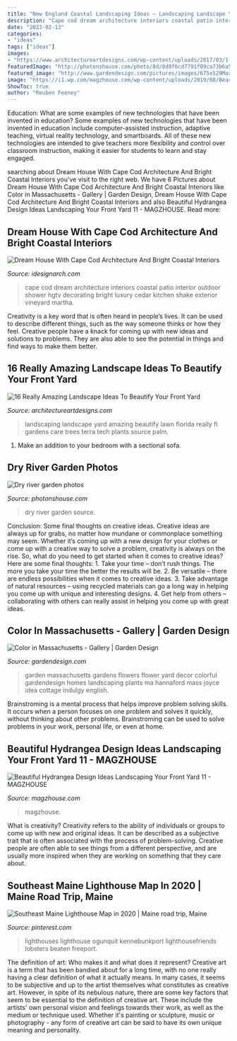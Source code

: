 ```yaml
---
title: "New England Coastal Landscaping Ideas ~ Landscaping Landscape Yard Amazing Beautify Lawn Florida Really Fl Gardens Care Trees Terra Tech Plants Source Palm"
description: "Cape cod dream architecture interiors coastal patio interior outdoor shower hgtv decorating bright luxury cedar kitchen shake exterior vineyard martha"
date: "2023-02-13"
categories:
- "ideas"
tags: ["ideas"]
images:
- "https://www.architectureartdesigns.com/wp-content/uploads/2017/03/1-7-630x473.jpg"
featuredImage: "http://photonshouse.com/photo/8d/8d8f6cd7791f09ca73b6a5eda6fb7dad.jpg"
featured_image: "http://www.gardendesign.com/pictures/images/675x529Max/color-in-massachusetts_307/garden-design_5914.jpg"
image: "https://i1.wp.com/magzhouse.com/wp-content/uploads/2019/08/Beautiful-Hydrangea-Design-Ideas-Landscaping-Your-Front-Yard-11.jpg?fit=1024%2C1364&amp;ssl=1"
ShowToc: true
author: "Reuben Feeney"
---
```



Education: What are some examples of new technologies that have been invented in education?
Some examples of new technologies that have been invented in education include computer-assisted instruction, adaptive teaching, virtual reality technology, and smartboards. All of these new technologies are intended to give teachers more flexibility and control over classroom instruction, making it easier for students to learn and stay engaged.

	

		
searching about Dream House With Cape Cod Architecture And Bright Coastal Interiors you've visit to the right web. We have 6 Pictures about Dream House With Cape Cod Architecture And Bright Coastal Interiors like Color in Massachusetts - Gallery | Garden Design, Dream House With Cape Cod Architecture And Bright Coastal Interiors and also Beautiful Hydrangea Design Ideas Landscaping Your Front Yard 11 - MAGZHOUSE. Read more:
		
    
## Dream House With Cape Cod Architecture And Bright Coastal Interiors

<img loading=lazy src="http://www.idesignarch.com/wp-content/uploads/Cape-Cod-Architecture-Dream-Home_16.jpg" onerror="this.onerror=null;this.src='https://tse4.mm.bing.net/th?id=OIP.sHRzqTjFnxx3uPqwdPyBfQHaE7&amp;pid=15.1';" alt="Dream House With Cape Cod Architecture And Bright Coastal Interiors">

_Source: idesignarch.com_

>cape cod dream architecture interiors coastal patio interior outdoor shower hgtv decorating bright luxury cedar kitchen shake exterior vineyard martha. 

	

Creativity is a key word that is often heard in people’s lives. It can be used to describe different things, such as the way someone thinks or how they feel. Creative people have a knack for coming up with new ideas and solutions to problems. They are also able to see the potential in things and find ways to make them better.

    
## 16 Really Amazing Landscape Ideas To Beautify Your Front Yard

<img loading=lazy src="https://www.architectureartdesigns.com/wp-content/uploads/2017/03/1-7-630x473.jpg" onerror="this.onerror=null;this.src='https://tse1.mm.bing.net/th?id=OIP.VNNAkwLFwww6BFqrWAIXzgHaFj&amp;pid=15.1';" alt="16 Really Amazing Landscape Ideas To Beautify Your Front Yard">

_Source: architectureartdesigns.com_

>landscaping landscape yard amazing beautify lawn florida really fl gardens care trees terra tech plants source palm. 

	

1. Make an addition to your bedroom with a sectional sofa.

    
## Dry River Garden Photos

<img loading=lazy src="http://photonshouse.com/photo/8d/8d8f6cd7791f09ca73b6a5eda6fb7dad.jpg" onerror="this.onerror=null;this.src='https://tse3.mm.bing.net/th?id=OIP.CIGAttnaHi_dqe1Y-8hLIgHaLI&amp;pid=15.1';" alt="Dry river garden photos">

_Source: photonshouse.com_

>dry river garden source. 

	

Conclusion: Some final thoughts on creative ideas.
Creative ideas are always up for grabs, no matter how mundane or commonplace something may seem. Whether it’s coming up with a new design for your clothes or come up with a creative way to solve a problem, creativity is always on the rise. So, what do you need to get started when it comes to creative ideas? Here are some final thoughts: 1. Take your time – don’t rush things. The more you take your time the better the results will be. 2. Be versatile – there are endless possibilities when it comes to creative ideas. 3. Take advantage of natural resources – using recycled materials can go a long way in helping you come up with unique and interesting designs. 4. Get help from others – collaborating with others can really assist in helping you come up with great ideas. 
    
## Color In Massachusetts - Gallery | Garden Design

<img loading=lazy src="http://www.gardendesign.com/pictures/images/675x529Max/color-in-massachusetts_307/garden-design_5914.jpg" onerror="this.onerror=null;this.src='https://tse1.mm.bing.net/th?id=OIP.5KuRORTYeQDcGjER1O_ZUwHaFj&amp;pid=15.1';" alt="Color in Massachusetts - Gallery | Garden Design">

_Source: gardendesign.com_

>garden massachusetts gardens flowers flower yard decor colorful gardendesign homes landscaping plants ma hannaford mass joyce idea cottage indulgy english. 

	

Brainstroming is a mental process that helps improve problem solving skills. It occurs when a person focuses on one problem and solves it quickly, without thinking about other problems. Brainstroming can be used to solve problems in your work, personal life, or even at home.

    
## Beautiful Hydrangea Design Ideas Landscaping Your Front Yard 11 - MAGZHOUSE

<img loading=lazy src="https://i1.wp.com/magzhouse.com/wp-content/uploads/2019/08/Beautiful-Hydrangea-Design-Ideas-Landscaping-Your-Front-Yard-11.jpg?fit=1024%2C1364&amp;ssl=1" onerror="this.onerror=null;this.src='https://tse2.mm.bing.net/th?id=OIP.8laoZ-oi6Fx4ZN6XZQoFagHaJ3&amp;pid=15.1';" alt="Beautiful Hydrangea Design Ideas Landscaping Your Front Yard 11 - MAGZHOUSE">

_Source: magzhouse.com_

>magzhouse. 

	

What is creativity?
Creativity refers to the ability of individuals or groups to come up with new and original ideas. It can be described as a subjective trait that is often associated with the process of problem-solving. Creative people are often able to see things from a different perspective, and are usually more inspired when they are working on something that they care about.

    
## Southeast Maine Lighthouse Map In 2020 | Maine Road Trip, Maine

<img loading=lazy src="https://i.pinimg.com/736x/61/36/fd/6136fde65aa4b38c82661e9fb76160be.jpg" onerror="this.onerror=null;this.src='https://tse2.mm.bing.net/th?id=OIP.CMcEad_L3kfEV__aTMoCOAHaG6&amp;pid=15.1';" alt="Southeast Maine Lighthouse Map in 2020 | Maine road trip, Maine">

_Source: pinterest.com_

>lighthouses lighthouse ogunquit kennebunkport lighthousefriends lobsters beaten freeport. 

	

The definition of art: Who makes it and what does it represent?
Creative art is a term that has been bandied about for a long time, with no one really having a clear definition of what it actually means. In many cases, it seems to be subjective and up to the artist themselves what constitutes as creative art. However, in spite of its nebulous nature, there are some key factors that seem to be essential to the definition of creative art. These include the artists' own personal vision and feelings towards their work, as well as the medium or technique used. Whether it's painting or sculpture, music or photography - any form of creative art can be said to have its own unique meaning and personality.

